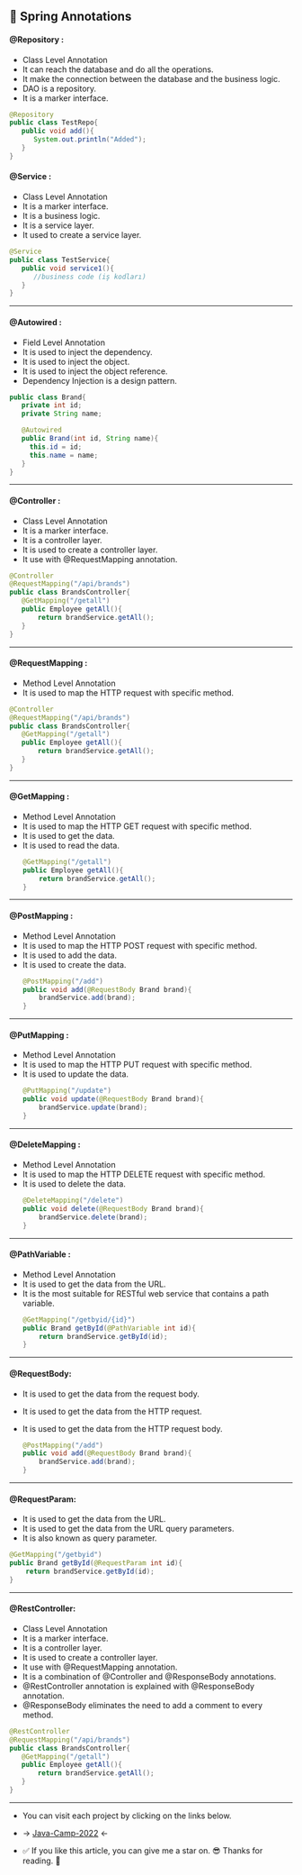## 🌱 Spring Annotations

#### @Repository :

- Class Level Annotation
- It can reach the database and do all the operations.
- It make the connection between the database and the business logic.
- DAO is a repository.
- It is a marker interface.

```java
@Repository
public class TestRepo{
   public void add(){
      System.out.println("Added");
   }
}
```

#### @Service :

- Class Level Annotation
- It is a marker interface.
- It is a business logic.
- It is a service layer.
- It used to create a service layer.

```java
@Service
public class TestService{
   public void service1(){
      //business code (iş kodları)
   }
}
```

---

#### @Autowired :

- Field Level Annotation
- It is used to inject the dependency.
- It is used to inject the object.
- It is used to inject the object reference.
- Dependency Injection is a design pattern.

```java
public class Brand{
   private int id;
   private String name;

   @Autowired
   public Brand(int id, String name){
     this.id = id;
     this.name = name;
   }
}
```

---

#### @Controller :

- Class Level Annotation
- It is a marker interface.
- It is a controller layer.
- It is used to create a controller layer.
- It use with @RequestMapping annotation.

```java
@Controller
@RequestMapping("/api/brands")
public class BrandsController{
   @GetMapping("/getall")
   public Employee getAll(){
       return brandService.getAll();
   }
}
```

---

#### @RequestMapping :

- Method Level Annotation
- It is used to map the HTTP request with specific method.

```java
@Controller
@RequestMapping("/api/brands")
public class BrandsController{
   @GetMapping("/getall")
   public Employee getAll(){
       return brandService.getAll();
   }
}
```

---

#### @GetMapping :

- Method Level Annotation
- It is used to map the HTTP GET request with specific method.
- It is used to get the data.
- It is used to read the data.
  ```java
  @GetMapping("/getall")
  public Employee getAll(){
      return brandService.getAll();
  }
  ```

---

#### @PostMapping :

- Method Level Annotation
- It is used to map the HTTP POST request with specific method.
- It is used to add the data.
- It is used to create the data.
  ```java
  @PostMapping("/add")
  public void add(@RequestBody Brand brand){
      brandService.add(brand);
  }
  ```

---

#### @PutMapping :

- Method Level Annotation
- It is used to map the HTTP PUT request with specific method.
- It is used to update the data.
  ```java
  @PutMapping("/update")
  public void update(@RequestBody Brand brand){
      brandService.update(brand);
  }
  ```

---

#### @DeleteMapping :

- Method Level Annotation
- It is used to map the HTTP DELETE request with specific method.
- It is used to delete the data.
  ```java
  @DeleteMapping("/delete")
  public void delete(@RequestBody Brand brand){
      brandService.delete(brand);
  }
  ```

---

#### @PathVariable :

- Method Level Annotation
- It is used to get the data from the URL.
- It is the most suitable for RESTful web service that contains a path variable.
  ```java
  @GetMapping("/getbyid/{id}")
  public Brand getById(@PathVariable int id){
      return brandService.getById(id);
  }
  ```

---

#### @RequestBody:

- It is used to get the data from the request body.
- It is used to get the data from the HTTP request.
- It is used to get the data from the HTTP request body.

  ```java
  @PostMapping("/add")
  public void add(@RequestBody Brand brand){
      brandService.add(brand);
  }
  ```

---

#### @RequestParam:

- It is used to get the data from the URL.
- It is used to get the data from the URL query parameters.
- It is also known as query parameter.

```java
@GetMapping("/getbyid")
public Brand getById(@RequestParam int id){
    return brandService.getById(id);
}
```

---

#### @RestController:

- Class Level Annotation
- It is a marker interface.
- It is a controller layer.
- It is used to create a controller layer.
- It use with @RequestMapping annotation.
- It is a combination of @Controller and @ResponseBody annotations.
- @RestController annotation is explained with @ResponseBody annotation.
- @ResponseBody eliminates the need to add a comment to every method.

```java
@RestController
@RequestMapping("/api/brands")
public class BrandsController{
   @GetMapping("/getall")
   public Employee getAll(){
       return brandService.getAll();
   }
}
```

---

- You can visit each project by clicking on the links below.

* -> [Java-Camp-2022](https://github.com/BurakBoduroglu/Kodlama.ioHM/tree/main/Java-Camp-2022) <-

* ✅ If you like this article, you can give me a star on. 😎
  Thanks for reading. 🙏
